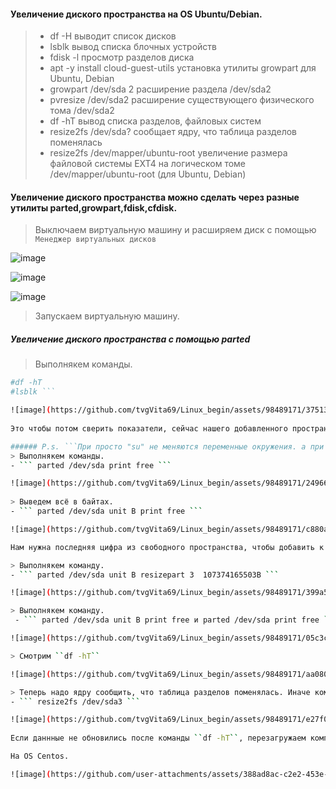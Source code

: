 #### Увеличение диского пространства на OS Ubuntu/Debian.
>- df -H выводит список дисков
>- lsblk	вывод списка блочных устройств
>- fdisk -l	просмотр разделов диска
>- apt -y install cloud-guest-utils	установка утилиты growpart для Ubuntu, Debian
>- growpart /dev/sda 2	расширение раздела /dev/sda2
>- pvresize /dev/sda2	расширение существующего физического тома /dev/sda2
>- df -hT	вывод списка разделов, файловых систем
>- resize2fs /dev/sda? сообщает ядру, что таблица разделов поменялась
>- resize2fs /dev/mapper/ubuntu-root	увеличение размера файловой системы EXT4 на логическом томе /dev/mapper/ubuntu-root (для Ubuntu, Debian)

#### Увеличение диского пространства можно сделать через разные утилиты parted,growpart,fdisk,cfdisk.

> Выключаем виртуальную машину и расширяем диск с помощью ``Менеджер виртуальных дисков``

![image](https://github.com/tvgVita69/Linux_begin/assets/98489171/906dde16-0772-4c93-b651-092d00f96c51)

![image](https://github.com/tvgVita69/Linux_begin/assets/98489171/44c6d6c7-dfdb-484d-aac4-2715162fb1b7)

![image](https://github.com/tvgVita69/Linux_begin/assets/98489171/fb2a3cda-6301-4568-93b6-fd7a308d033c)


> Запускаем виртуальную машину.

##### Увеличение диского пространства c помощью parted
> Выполнякем команды.
```bash
#df -hT 
#lsblk ```

![image](https://github.com/tvgVita69/Linux_begin/assets/98489171/375130bd-8920-46b0-af47-e05a539d87e4)
  
Это чтобы потом сверить показатели, сейчас нашего добавленного пространства нет. Теперь в дело вступает утилита parted.

###### P.s. ```При просто "su" не меняются переменные окружения. а при "su -" меняются. Корректнее пользоваться "su -"```
> Выполнякем команды.
- ``` parted /dev/sda print free ```

![image](https://github.com/tvgVita69/Linux_begin/assets/98489171/2496663b-99fa-4995-8e39-75b8e80eacbf)
  
> Выведем всё в байтах.
- ``` parted /dev/sda unit B print free ```

![image](https://github.com/tvgVita69/Linux_begin/assets/98489171/c880a641-1037-4c7e-9a33-8e59fd031478)

Нам нужна последняя цифра из свободного пространства, чтобы добавить к диску sda 3.

> Выполнякем команду.
- ``` parted /dev/sda unit B resizepart 3  107374165503B ```

![image](https://github.com/tvgVita69/Linux_begin/assets/98489171/399a5c34-49f3-460e-a711-8b3a8ca6e8c5)

> Выполнякем команду.
 - ``` parted /dev/sda unit B print free и parted /dev/sda print free ``` 

![image](https://github.com/tvgVita69/Linux_begin/assets/98489171/05c3cd48-f4f8-4ce7-bfc9-2521e27ef759)

> Смотрим ``df -hT``

![image](https://github.com/tvgVita69/Linux_begin/assets/98489171/aa080791-6f79-441e-a701-f1788e6b66c3)

> Теперь надо ядру сообщить, что таблица разделов поменялась. Иначе команда ``df -hT`` будет не правильно показывать пространство.
- ``` resize2fs /dev/sda3 ```

![image](https://github.com/tvgVita69/Linux_begin/assets/98489171/e27f0dc2-dcbf-45b7-bfeb-6855573f5824)
  
Если даннные не обновились после команды ``df -hT``, перезагружаем компьютер и ещё раз ``` resize2fs /dev/sda3 ```

На OS Centos.

![image](https://github.com/user-attachments/assets/388ad8ac-c2e2-453e-9865-d7a6888c95fd)

